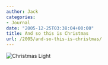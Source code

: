 ```yaml
---
author: Jack
categories:
- Journal
date: "2005-12-25T03:38:04+00:00"
title: And so this is Christmas
url: /2005/and-so-this-is-christmas/
---
```


![Christmas Light](/files/christmas.jpg)